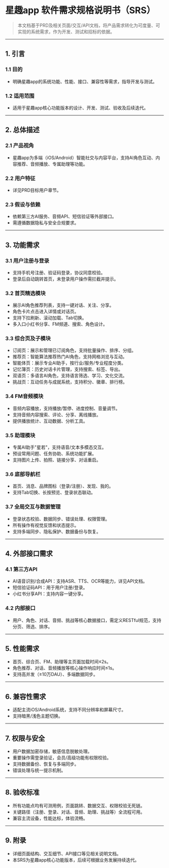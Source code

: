# 星趣app 软件需求规格说明书（SRS）

> 本文档基于PRD及相关页面/交互/API文档，将产品需求转化为可度量、可实现的系统需求，作为开发、测试和招标的依据。

---

## 1. 引言

### 1.1 目的
- 明确星趣app的系统功能、性能、接口、兼容性等需求，指导开发与测试。

### 1.2 适用范围
- 适用于星趣app核心功能版本的设计、开发、测试、验收及后续迭代。

---

## 2. 总体描述

### 2.1 产品视角
- 星趣app为多端（iOS/Android）智能社交与内容平台，支持AI角色互动、内容推荐、音频播放、专属助理等功能。

### 2.2 用户特征
- 详见PRD目标用户章节。

### 2.3 假设与依赖
- 依赖第三方AI服务、音频API、短信验证等外部接口。
- 需遵循数据隐私与安全合规要求。

---

## 3. 功能需求

### 3.1 用户注册与登录
- 支持手机号注册、验证码登录，协议同意校验。
- 登录后自动跳转首页，未登录用户操作需拦截并提示。

### 3.2 首页精选模块
- 展示AI角色推荐列表，支持一键对话、关注、分享。
- 角色卡片点击进入详情或对话页。
- 支持下拉刷新、滚动加载、Tab切换。
- 多入口小红书分享、FM频道、搜索、角色设计。

### 3.3 综合页及子模块
- 订阅页：展示和管理已订阅角色，支持批量操作、排序、分组。
- 推荐页：智能算法推荐热门AI角色，支持网格浏览与互动。
- 智能体页：展示专业AI助手，按行业/服务/专业程度分类。
- 记忆簿页：历史对话卡片管理，支持搜索、标签、导出。
- 双语页：多语言AI角色，支持语言筛选、学习、文化交流。
- 挑战页：互动任务与成就系统，支持积分、徽章、排行榜。

### 3.4 FM音频模块
- 音频内容播放，支持播放/暂停、进度控制、音量调节。
- 支持音频内容搜索、评论、分享、离线播放。
- 提供播放统计、互动数据、分析工具。

### 3.5 助理模块
- 专属AI助手"星若"，支持语音/文本多模态交互。
- 预设常用问题、任务协助、系统功能扩展。
- 支持图片上传、拍照、链接分享、对话重启。

### 3.6 底部导航栏
- 首页、消息、品牌图标（登录/注册）、发现、我的。
- 支持Tab切换、长按预览、登录状态联动。

### 3.7 全局交互与数据管理
- 登录状态校验、数据同步、错误处理、权限管理。
- 所有操作有视觉反馈和状态提示。
- 支持多端同步、隐私保护、数据备份与恢复。

---

## 4. 外部接口需求

### 4.1 第三方API
- AI语音识别/合成API：支持ASR、TTS、OCR等能力，详见API文档。
- 短信验证码API：用于用户注册/登录。
- 小红书分享API：支持内容一键分享。

### 4.2 内部接口
- 用户、角色、对话、音频、挑战等核心数据接口，需定义RESTful规范，支持分页、筛选、排序。

---

## 5. 性能需求
- 首页、综合页、FM、助理等主页面加载时间≤2s。
- 角色推荐、对话、音频播放等核心操作响应时间≤1s。
- 支持高并发（≥10万DAU）、多端数据同步。

---

## 6. 兼容性需求
- 适配主流iOS/Android系统，支持不同分辨率和屏幕尺寸。
- 支持暗黑/浅色主题切换。

---

## 7. 权限与安全
- 用户数据加密存储，敏感信息脱敏处理。
- 重要操作需登录验证，会员/高级功能有权限校验。
- 支持数据备份、恢复与多端同步。
- 错误处理与统一提示机制。

---

## 8. 验收标准
- 所有功能点均有可测用例，页面跳转、数据交互、权限校验无死链。
- 关键路径（注册、登录、对话、音频、助理、挑战等）全流程可用。
- 兼容主流设备，性能达标，体验流畅。

---

## 9. 附录
- 详细页面结构、交互细节、API接口等见相关说明文档。
- 本SRS为星趣app核心功能版本，后续可根据业务发展持续迭代。 